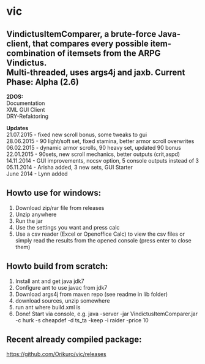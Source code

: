 vic
===

VindictusItemComparer, a brute-force Java-client, that compares every possible item-combination of itemsets from the ARPG Vindictus.  
Multi-threaded, uses args4j and jaxb.
Current Phase: Alpha (2.6)
------
**2DOS:**   
Documentation   
XML GUI Client   
DRY-Refaktoring

**Updates**   
21.07.2015 - fixed new scroll bonus, some tweaks to gui   
28.06.2015 - 90 light/soft set, fixed stamina, better armor scroll overwrites   
06.02.2015 - dynamic armor scrolls, 90 heavy set, updated 90 bonus   
22.01.2015 - 90sets, new scroll mechanics, better outputs (crit,aspd)   
14.11.2014 - GUI improvements, nocsv option, 5 console outputs instead of 3   
05.11.2014 - Arisha added, 3 new sets, GUI Starter   
June 2014 - Lynn added

Howto use for windows:
---
1) Download zip/rar file from releases   
2) Unzip anywhere   
3) Run the jar   
4) Use the settings you want and press calc   
5) Use a csv reader (Excel or Openoffice Calc) to view the csv files or simply read the results from the opened console (press enter to close them)

Howto build from scratch:
---
1) Install ant and get java jdk7  
2) Configure ant to use javac from jdk7   
3) Download args4j from maven repo (see readme in lib folder)   
4) download sources, unzip somewhere  
5) run ant where build.xml is   
6) Done! Start via console, e.g. java -server -jar VindictusItemComparer.jar -c hurk -s cheapdef -d ts_ta -keep -i raider -price 10

Recent already compiled package:
---
https://github.com/Orikuro/vic/releases
